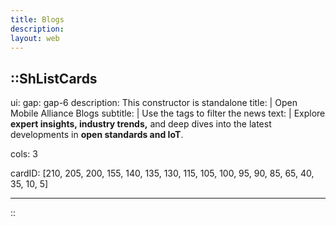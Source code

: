 ```yaml
---
title: Blogs
description:
layout: web
---
```


::ShListCards
---
ui:
    gap: gap-6
description: This constructor is standalone
title: |
    Open Mobile Alliance Blogs 
subtitle: |
    Use the tags to filter the news
text: |
    Explore **expert insights, industry trends,** and deep dives into the latest developments in **open standards and IoT**.   

cols: 3

cardID: [210, 205, 200, 155, 140, 135, 130, 115, 105, 100, 95, 90, 85, 65, 40, 35, 10, 5]

---
::